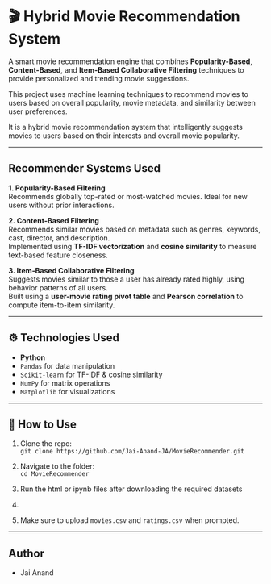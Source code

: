 # 🎬 Hybrid Movie Recommendation System

A smart movie recommendation engine that combines **Popularity-Based**, **Content-Based**, and **Item-Based Collaborative Filtering** techniques to provide personalized and trending movie suggestions.

This project uses machine learning techniques to recommend movies to users based on overall popularity, movie metadata, and similarity between user preferences.

It is a  hybrid movie recommendation system that intelligently suggests movies to users based on their interests and overall movie popularity.

---

## Recommender Systems Used

**1. Popularity-Based Filtering**  
Recommends globally top-rated or most-watched movies. Ideal for new users without prior interactions.

**2. Content-Based Filtering**  
Recommends similar movies based on metadata such as genres, keywords, cast, director, and description.  
Implemented using **TF-IDF vectorization** and **cosine similarity** to measure text-based feature closeness.

**3. Item-Based Collaborative Filtering**  
Suggests movies similar to those a user has already rated highly, using behavior patterns of all users.  
Built using a **user-movie rating pivot table** and **Pearson correlation** to compute item-to-item similarity.


---

## ⚙️ Technologies Used

- **Python**
- `Pandas` for data manipulation
- `Scikit-learn` for TF-IDF & cosine similarity
- `NumPy` for matrix operations
- `Matplotlib` for visualizations

---

## 🚀 How to Use

1. Clone the repo:  
   `git clone https://github.com/Jai-Anand-JA/MovieRecommender.git`

2. Navigate to the folder:  
   `cd MovieRecommender`

3. Run the html or ipynb files after downloading the required datasets
4. 
5. Make sure to upload `movies.csv` and `ratings.csv` when prompted.

---
## Author
- Jai Anand
